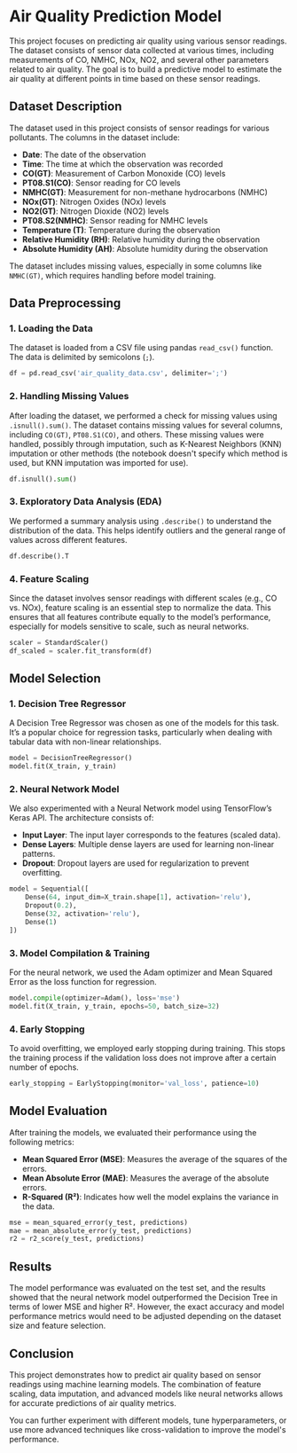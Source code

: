 
# Air Quality Prediction Model

This project focuses on predicting air quality using various sensor readings. The dataset consists of sensor data collected at various times, including measurements of CO, NMHC, NOx, NO2, and several other parameters related to air quality. The goal is to build a predictive model to estimate the air quality at different points in time based on these sensor readings.

## Dataset Description

The dataset used in this project consists of sensor readings for various pollutants. The columns in the dataset include:
- **Date**: The date of the observation
- **Time**: The time at which the observation was recorded
- **CO(GT)**: Measurement of Carbon Monoxide (CO) levels
- **PT08.S1(CO)**: Sensor reading for CO levels
- **NMHC(GT)**: Measurement for non-methane hydrocarbons (NMHC)
- **NOx(GT)**: Nitrogen Oxides (NOx) levels
- **NO2(GT)**: Nitrogen Dioxide (NO2) levels
- **PT08.S2(NMHC)**: Sensor reading for NMHC levels
- **Temperature (T)**: Temperature during the observation
- **Relative Humidity (RH)**: Relative humidity during the observation
- **Absolute Humidity (AH)**: Absolute humidity during the observation

The dataset includes missing values, especially in some columns like `NMHC(GT)`, which requires handling before model training.

## Data Preprocessing

### 1. **Loading the Data**

The dataset is loaded from a CSV file using pandas `read_csv()` function. The data is delimited by semicolons (`;`).

```python
df = pd.read_csv('air_quality_data.csv', delimiter=';')
```

### 2. **Handling Missing Values**

After loading the dataset, we performed a check for missing values using `.isnull().sum()`. The dataset contains missing values for several columns, including `CO(GT)`, `PT08.S1(CO)`, and others. These missing values were handled, possibly through imputation, such as K-Nearest Neighbors (KNN) imputation or other methods (the notebook doesn't specify which method is used, but KNN imputation was imported for use).

```python
df.isnull().sum()
```

### 3. **Exploratory Data Analysis (EDA)**

We performed a summary analysis using `.describe()` to understand the distribution of the data. This helps identify outliers and the general range of values across different features.

```python
df.describe().T
```

### 4. **Feature Scaling**

Since the dataset involves sensor readings with different scales (e.g., CO vs. NOx), feature scaling is an essential step to normalize the data. This ensures that all features contribute equally to the model’s performance, especially for models sensitive to scale, such as neural networks.

```python
scaler = StandardScaler()
df_scaled = scaler.fit_transform(df)
```

## Model Selection

### 1. **Decision Tree Regressor**

A Decision Tree Regressor was chosen as one of the models for this task. It’s a popular choice for regression tasks, particularly when dealing with tabular data with non-linear relationships.

```python
model = DecisionTreeRegressor()
model.fit(X_train, y_train)
```

### 2. **Neural Network Model**

We also experimented with a Neural Network model using TensorFlow’s Keras API. The architecture consists of:
- **Input Layer**: The input layer corresponds to the features (scaled data).
- **Dense Layers**: Multiple dense layers are used for learning non-linear patterns.
- **Dropout**: Dropout layers are used for regularization to prevent overfitting.

```python
model = Sequential([
    Dense(64, input_dim=X_train.shape[1], activation='relu'),
    Dropout(0.2),
    Dense(32, activation='relu'),
    Dense(1)
])
```

### 3. **Model Compilation & Training**

For the neural network, we used the Adam optimizer and Mean Squared Error as the loss function for regression.

```python
model.compile(optimizer=Adam(), loss='mse')
model.fit(X_train, y_train, epochs=50, batch_size=32)
```

### 4. **Early Stopping**

To avoid overfitting, we employed early stopping during training. This stops the training process if the validation loss does not improve after a certain number of epochs.

```python
early_stopping = EarlyStopping(monitor='val_loss', patience=10)
```

## Model Evaluation

After training the models, we evaluated their performance using the following metrics:
- **Mean Squared Error (MSE)**: Measures the average of the squares of the errors.
- **Mean Absolute Error (MAE)**: Measures the average of the absolute errors.
- **R-Squared (R²)**: Indicates how well the model explains the variance in the data.

```python
mse = mean_squared_error(y_test, predictions)
mae = mean_absolute_error(y_test, predictions)
r2 = r2_score(y_test, predictions)
```

## Results

The model performance was evaluated on the test set, and the results showed that the neural network model outperformed the Decision Tree in terms of lower MSE and higher R². However, the exact accuracy and model performance metrics would need to be adjusted depending on the dataset size and feature selection.

## Conclusion

This project demonstrates how to predict air quality based on sensor readings using machine learning models. The combination of feature scaling, data imputation, and advanced models like neural networks allows for accurate predictions of air quality metrics.

You can further experiment with different models, tune hyperparameters, or use more advanced techniques like cross-validation to improve the model's performance.


